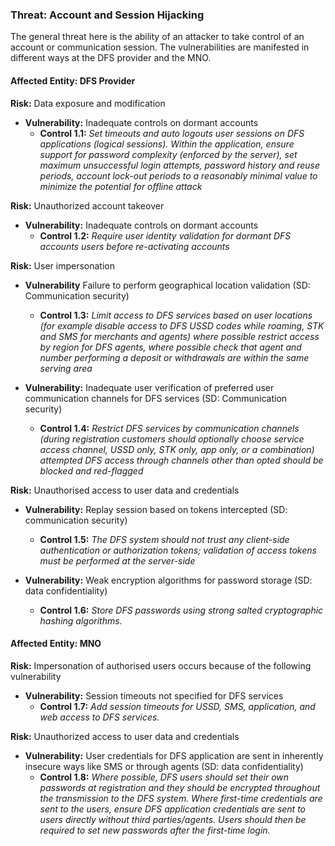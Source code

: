 ### Threat: Account and Session Hijacking 
The general threat here is the ability of an attacker to take control of an account or communication session. The vulnerabilities are manifested in different ways at the DFS provider and the MNO.
#### Affected Entity: DFS Provider

 **Risk:** Data exposure and modification
   * **Vulnerability:** Inadequate controls on dormant accounts 
      * **Control 1.1:** _Set timeouts and auto logouts user sessions on DFS applications (logical sessions). Within the application, ensure support for password complexity (enforced by the server), set maximum unsuccessful login attempts, password history and reuse periods, account lock-out periods to a reasonably minimal value to minimize the potential for offline attack_

  **Risk:** Unauthorized account takeover
  * **Vulnerability:** Inadequate controls on dormant accounts 
    * **Control 1.2:**  _Require user identity validation for dormant DFS accounts users before re-activating accounts_
 
  **Risk:** User impersonation
  * **Vulnerability** Failure to perform geographical location validation (SD: Communication security)
    * **Control 1.3:** _Limit access to DFS services based on user locations (for example disable access to DFS USSD codes while roaming, STK and SMS for merchants and agents) where possible restrict access by region for DFS agents, where possible check that agent and number performing a deposit or withdrawals are within the same serving area_
      
  * **Vulnerability:** Inadequate user verification of preferred user communication channels for DFS services (SD: Communication security)
      * **Control 1.4:** _Restrict DFS services by communication channels (during registration customers should optionally choose service access channel, USSD only, STK only, app only, or a combination) attempted DFS access through channels other than opted should be blocked and red-flagged_

  **Risk:** Unauthorised access to user data and credentials
  * **Vulnerability:** Replay session based on tokens intercepted (SD: communication security)
    * **Control 1.5:** _The DFS system should not trust any client-side authentication or authorization tokens; validation of access tokens must be performed at the server-side_

  * **Vulnerability:** Weak encryption algorithms for password storage (SD: data confidentiality)
      * **Control 1.6:** _Store DFS passwords using strong salted cryptographic hashing algorithms._

#### Affected Entity: MNO

  **Risk:** Impersonation of authorised users occurs because of the following vulnerability
  * **Vulnerability:** Session timeouts not specified for DFS services
      * **Control 1.7:** _Add session timeouts for USSD, SMS, application, and web access to DFS services._

  **Risk:** Unauthorized access to user data and credentials
  * **Vulnerability:** User credentials for DFS application are sent in inherently insecure ways like SMS or through agents (SD: data confidentiality)
    * **Control 1.8:** _Where possible, DFS users should set their own passwords at registration and they should be encrypted throughout the transmission to the DFS system. Where first-time credentials are sent to the users, ensure DFS application credentials are sent to users directly without third parties/agents. Users should then be required to set new passwords after the first-time login._
